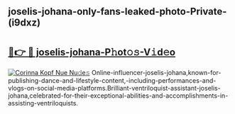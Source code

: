 ## joselis-johana-only-fans​-leaked-photo​-Private-(i9dxz)


# <h2><a href="https://mediaupload.pro?title=joselis-johana&ref=git">🔗👉 🔴 joselis-johana-P𝚑ot𝚘𝚜-V𝚒d𝚎o</a></h2>

[![Corinna Kopf Nue Nu𝚍e𝚜](https://i.imgur.com/0qMVB7G.gif)](https://mediaupload.pro?title=joselis-johana&ref=git)
Online-influencer-joselis-johana,known-for-publishing-dance-and-lifestyle-content,-including-performances-and-vlogs-on-social-media-platforms.Brilliant-ventriloquist-assistant-joselis-johana,celebrated-for-their-exceptional-abilities-and-accomplishments-in-assisting-ventriloquists.  
